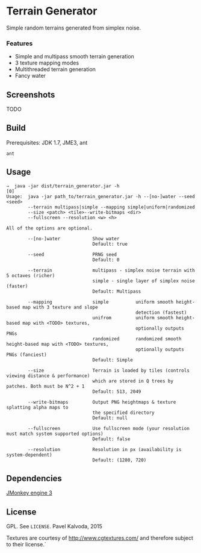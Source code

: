 # Terrain Generator
Simple random terrains generated from simplex noise. 

### Features
- Simple and multipass smooth terrain generation
- 3 texture mapping modes
- Multithreaded terrain generation
- Fancy water

## Screenshots

TODO

## Build

Prerequisites: JDK 1.7, JME3, ant

```
ant
```

## Usage

```
⇒  java -jar dist/terrain_generator.jar -h                                                            [0]
Usage:  java -jar path_to/terrain_generator.jar -h --[no-]water --seed <seed>
        --terrain multipass|simple --mapping simple|uniform|randomized
        --size <patch> <tile>--write-bitmaps <dir>
        --fullscreen --resolution <w> <h>

All of the options are optional.

        --[no-]water            Show water
                                Default: true

        --seed                  PRNG seed
                                Default: 0

        --terrain               multipass - simplex noise terrain with 5 octaves (richer)
                                simple - single layer of simplex noise (faster)
                                Default: Multipass

        --mapping               simple          uniform smooth height-based map with 3 texture and slope
                                                detection (fastest)
                                unifrom         uniform smooth height-based map with <TODO> textures,
                                                optionally outputs PNGs
                                randomized      randomized smooth height-based map with <TODO> textures,
                                                optionally outputs PNGs (fanciest)
                                Default: Simple

        --size                  Terrain is loaded by tiles (controls viewing distance & performance)
                                which are stored in Q trees by patches. Both must be N^2 + 1
                                Default: 513, 2049

        --write-bitmaps         Output PNG heightmaps & texture splatting alpha maps to
                                the specified directory
                                Default: null

        --fullscreen            Use fullscreen mode (your resolution must match system supported options)
                                Default: false

        --resolution            Resolution in px (availability is system-dependent)
                                Default: (1280, 720)
```

## Dependencies

[JMonkey engine 3](http://jmonkeyengine.org/)

## License

GPL. See `LICENSE`. Pavel Kalvoda, 2015

Textures are courtesy of http://www.cgtextures.com/ and therefore subject to their license.`